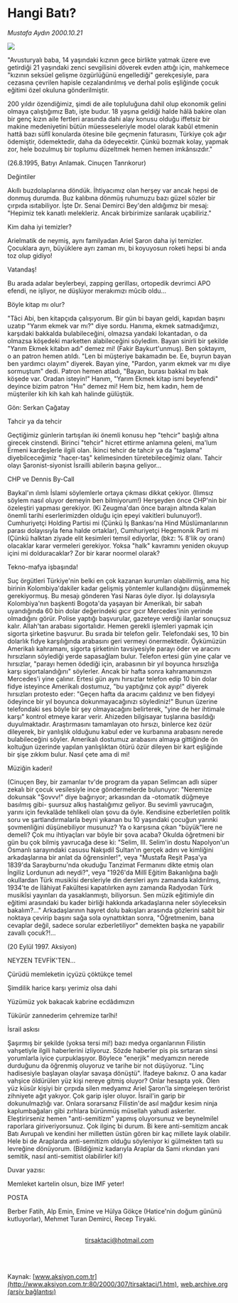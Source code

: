 # Hangi Batı?

*Mustafa Aydın 2000.10.21*

<div>
 <img border="0" src="/web/20020325030917im_/http://www.aksiyon.com.tr/yazar/tirsaktaci.jpg"/>
 <p class="spot">
  "Avusturyalı baba, 14 yaşındaki kızının gece birlikte yatmak üzere eve getirdiği 21 yaşındaki zenci sevgilisini döverek evden attığı için, mahkemece "kızının seksüel gelişme özgürlüğünü engellediği" gerekçesiyle, para cezasına çevrilen hapisle cezalandırılmış ve derhal polis eşliğinde çocuk eğitimi özel okuluna gönderilmiştir.
 </p>
 <p class="metin">
  200 yıldır özendiğimiz, şimdi de aile topluluğuna dahil olup ekonomik gelini olmaya çalıştığımız Batı, işte budur. 18 yaşına geldiği halde hâlâ bakire olan bir genç kızın aile fertleri arasında dahi alay konusu olduğu iffetsiz bir makine medeniyetini bütün müesseseleriyle model olarak kabûl etmenin hattâ bazı süflî konularda ötesine bile geçmenin faturasını, Türkiye çok ağır ödemiştir, ödemektedir, daha da ödeyecektir. Çünkü bozmak kolay, yapmak zor, hele bozulmuş bir toplumu düzeltmek hemen hemen imkânsızdır."
 </p>
 <p class="metin">
  (26.8.1995, Batıyı Anlamak. Cinuçen Tanrıkorur)
 </p>
 <p class="metin">
 </p>
 <p class="arabaslik">
  Değintiler
 </p>
 <p class="metin">
  Akıllı buzdolaplarına döndük. İhtiyacımız olan herşey var ancak hepsi de donmuş durumda. Buz kalıbına dönmüş ruhumuzu bazı güzel sözler bir çırpıda ısıtabiliyor. İşte Dr. Senai Demirci Bey'den aldığımız bir mesaj: "Hepimiz tek kanatlı melekleriz. Ancak birbirimize sarılarak uçabiliriz."
 </p>
 <p class="metin">
 </p>
 <p class="arabaslik">
  Kim daha iyi temizler?
 </p>
 <p class="metin">
  Arielmatik de neymiş, aynı familyadan Ariel Şaron daha iyi temizler. Çocuklara ayrı, büyüklere ayrı zaman mı, bi koyuyosun roketi hepsi bi anda toz olup gidiyo!
 </p>
 <p class="metin">
 </p>
 <p class="arabaslik">
  Vatandaş!
 </p>
 <p class="metin">
  Bu arada adalar beylerbeyi, zapping gerillası, ortopedik devrimci APO efendi, ne işliyor, ne düşlüyor merakımızı mûcib oldu...
 </p>
 <p class="metin">
 </p>
 <p class="arabaslik">
  Böyle kitap mı olur?
 </p>
 <p class="metin">
  "Tâci Abi, ben kitapçıda çalışıyorum. Bir gün bi bayan geldi, kapıdan başını uzatıp "Yarım ekmek var mı?" diye sordu. Hanıma, ekmek satmadığımızı, karşıdaki bakkalda bulabileceğini, olmazsa yandaki lokantadan, o da olmazsa köşedeki marketten alabileceğini söyledim. Bayan sinirli bir şekilde "Yarım Ekmek kitabın adı" demez mi! (Fakir Baykurt'unmuş). Ben şoktayım, o an patron hemen atıldı. "Len bi müşteriye bakamadın be. Ee, buyrun bayan ben yardımcı olayım" diyerek. Bayan yine, "Pardon, yarım ekmek var mı diye sormuştum" dedi. Patron hemen atladı, "Bayan, burası bakkal mı bak köşede var. Oradan isteyin!" Hanım, "Yarım Ekmek kitap ismi beyefendi" deyince bizim patron "Hııı" demez mi! Hem biz, hem kadın, hem de müşteriler kih kih kah kah halinde gülüştük.
 </p>
 <p class="metin">
  Gön: Serkan Çağatay
 </p>
 <p class="metin">
 </p>
 <p class="arabaslik">
  Tahcir ya da tehcir
 </p>
 <p class="metin">
  Geçtiğimiz günlerin tartışılan iki önemli konusu hep "tehcir" başlığı altına girecek cinstendi. Birinci "tehcir" hicret ettirme anlamına geleni, ma'lum Ermeni kardeşlerle ilgili olan. İkinci tehcir de tahcir ya da "taşlama" diyebilceceğimiz "hacer-taş" kelimesinden türetebileceğimiz olanı. Tahcir olayı Şaronist-siyonist İsrailli abilerin başına geliyor...
 </p>
 <p class="metin">
 </p>
 <p class="arabaslik">
  CHP ve Dennis By-Call
 </p>
 <p class="metin">
  Baykal'ın ılımlı İslami söylemlerle ortaya çıkması dikkat çekiyor. (Ilımsız söylem nasıl oluyor demeyin ben bilmiyorum!) Herşeyden önce CHP'nin bir özeleştiri yapması gerekiyor. (Ki Zeugma'dan önce barajın altında kalan önemli tarihi eserlerimizden olduğu için epeyi vakitleri bulunuyor!). Cumhuriyetçi Holding Partisi mi (Çünkü İş Bankası'na Hind Müslümanlarının parası dolayısıyla fena halde ortaklar), Cumhuriyetçi Hegemonik Parti mi (Çünkü halktan ziyade elit kesimleri temsil ediyorlar, (bkz: % 8'lik oy oranı) olacaklar karar vermeleri gerekiyor. Yoksa "halk" kavramını yeniden okuyup içini mi dolduracaklar? Zor bir karar noormel olarak?
 </p>
 <p class="metin">
 </p>
 <p class="arabaslik">
  Tekno-mafya işbaşında!
 </p>
 <p class="metin">
  Suç örgütleri Türkiye'nin belki en çok kazanan kurumları olabilirmiş, ama hiç birinin Kolombiya'dakiler kadar gelişmiş yöntemler kullandığını düşünmemek gerekiyormuş. Bu mesajı gönderen Yasi Naras öyle diyor. İşi dolayısıyla Kolombiya'nın başkenti Bogota'da yaşayan bir Amerikalı, bir sabah uyandığında 60 bin dolar değerindeki gıcır gıcır Mercedes'inin yerinde olmadığını görür. Polise yaptığı başvurular, gazeteye verdiği ilanlar sonuçsuz kalır. Allah'tan arabası sigortalıdır. Hemen gerekli işlemleri yapmak için sigorta şirketine başvurur. Bu sırada bir telefon gelir. Telefondaki ses, 10 bin dolarlık fidye karşılığında arabasını geri vermeyi önermektedir. Öykümüzün Amerikalı kahramanı, sigorta şirketinin tavsiyesiyle parayı öder ve aracını hırsızların söylediği yerde sapasağlam bulur. Telefon ertesi gün yine çalar ve hırsızlar, "parayı hemen ödediği için, arabasının bir yıl boyunca hırsızlığa karşı sigortalandığını" söylerler. Ancak bir hafta sonra kahramanımızın Mercedes'i yine çalınır. Ertesi gün aynı hırsızlar telefon edip 10 bin dolar fidye isteyince Amerikalı dostumuz, "bu yaptığınız çok ayıp!" diyerek hırsızları protesto eder: "Geçen hafta da aracımı çaldınız ve ben fidyeyi ödeyince bir yıl boyunca dokunmayacağınızı söylediniz!" Bunun üzerine telefondaki ses böyle bir şey olmayacağını belirterek, "yine de her ihtimale karşı" kontrol etmeye karar verir. Ahizeden bilgisayar tuşlarına basıldığı duyulmaktadır. Araştırmasını tamamlayan oto hırsızı, binlerce kez özür dileyerek, bir yanlışlık olduğunu kabul eder ve kurbanına arabasını nerede bulabileceğini söyler. Amerikalı dostumuz arabasını almaya gittiğinde ön koltuğun üzerinde yapılan yanlışlıktan ötürü özür dileyen bir kart eşliğinde bir şişe zıkkım bulur. Nasıl çete ama di mi!
 </p>
 <p class="metin">
 </p>
 <p class="arabaslik">
  Müziğin kaderi!
 </p>
 <p class="metin">
  (Cinuçen Bey, bir zamanlar tv'de program da yapan Selimcan adlı süper zekalı bir çocuk vesilesiyle ince göndermelerde bulunuyor: "Neremize dokunsak "Şovvv!" diye bağırıyor; arkasından da -otomatik düğmeye basılmış gibi- şuursuz alkış hastalığımız geliyor. Bu sevimli yavrucağın, yarını için fevkalâde tehlikeli olan şovu da öyle. Kendisine ezberletilen politik soru ve şartlandırmalarla beyni yıkanan bu 10 yaşındaki çocuğun yarınki şovmenliğini düşünebiliyor musunuz? Ya o karşısına çıkan "büyük"lere ne demeli? Çok mu ihtiyaçları var böyle bir şova acaba? Okulda öğretmeni bir gün bu çok bilmiş yavrucağa dese ki: "Selim, III. Selim'in dostu Napolyon'un Osmanlı sarayındaki casusu Nakşıdil Sultan'ın gerçek adını ve kimliğini arkadaşlarına bir anlat da öğrensinler!", veya "Mustafa Reşit Paşa'ya 1839'da Sarayburnu'nda okuduğu Tanzimat Fermanını dikte etmiş olan İngiliz Lordunun adı neydi?", veya "1926'da Millî Eğitim Bakanlığına bağlı okullardan Türk musikîsi dersleriyle din dersleri aynı zamanda kaldırılmış, 1934'te de İlâhiyat Fakültesi kapatılırken aynı zamanda Radyodan Türk musikîsi yayınları da yasaklanmıştı, biliyorsun. Sen müzik eğitimiyle din eğitimi arasındaki bu kader birliği hakkında arkadaşlarına neler söyleceksin bakalım?..." Arkadaşlarının hayret dolu bakışları arasında gözlerini sabit bir noktaya çevirip başını sağa sola oynattıktan sonra, "Öğretmenim, bana cevaplar değil, sadece sorular ezberletiliyor" demekten başka ne yapabilir zavallı çocuk?!...
 </p>
 <p class="metin">
  (20 Eylül 1997. Aksiyon)
 </p>
 <p class="metin">
 </p>
 <p class="arabaslik">
  NEYZEN TEVFİK'TEN...
 </p>
 <p class="metin">
  Çürüdü memleketin içyüzü çöktükçe temel
 </p>
 <p class="metin">
  Şimdilik harice karşı yerimiz olsa dahi
 </p>
 <p class="metin">
  Yüzümüz yok bakacak kabrine ecdâdımızın
 </p>
 <p class="metin">
  Tükürür zannederim çehremize tarîhi!
 </p>
 <p class="metin">
 </p>
 <p class="arabaslik">
  İsrail askısı
 </p>
 <p class="metin">
  Şaşırmış bir şekilde (yoksa tersi mi!) bazı medya organlarının Filistin vahşetiyle ilgili haberlerini izliyoruz. Sözde haberler pis pis sırtaran sinsi yorumlarla iyice çurpuklaşıyor. Böylece "enerjik" medyamızın nerede durduğunu da öğrenmiş oluyoruz ve tarihe bir not düşüyoruz. "Linç hadisesiyle başlayan olaylar savaşa dönüştü". İfadeye bakınız. O ana kadar vahşice öldürülen yüz kişi nereye gitmiş oluyor? Onlar hesapta yok. Ölen yüz küsûr kişiyi bir çırpıda silen medyamız Ariel Şaron'la simgeleşen terörist zihniyete ağıt yakıyor. Çok garip işler oluyor. İsrail'in garip bir dokunulmazlığı var. Onlara sorarsanız Filistin'de asıl mağdur kesim ninja kaplumbağaları gibi zırhlara bürünmüş müsellah yahudi askerler. Eleştirirseniz hemen "anti-semitizm" yapmış oluyorsunuz ve beynelmilel raporlara giriveriyorsunuz. Çok ilginç bi durum. Bi kere anti-semitizm ancak Batı Avrupalı ve kendini her milletten üstün gören bir kaç millete layık olabilir. Hele bi de Araplarda anti-semitizm olduğu söyleniyor ki gülmekten tatlı su levreğine dönüyorum. (Bildiğimiz kadarıyla Araplar da Sami ırkından yani semitik, nasıl anti-semitist olabilirler ki!)
 </p>
 <p class="metin">
 </p>
 <p class="arabaslik">
  Duvar yazısı:
 </p>
 <p class="metin">
  Memleket kartelin olsun, bize IMF yeter!
 </p>
 <p class="metin">
 </p>
 <p class="arabaslik">
  POSTA
 </p>
 <p class="metin">
  Berber Fatih, Alp Emin, Emine ve Hülya Gökçe (Hatice'nin doğum gününü kutluyorlar), Mehmet Turan Demirci, Recep Tiryaki.
 </p>
 <br/>
 <center>
  <a class="anaorta" href="http://web.archive.org/web/20020325030917/mailto:tirsaktaci@hotmail.com">
   tirsaktaci@hotmail.com
  </a>
 </center>
 <br/>
 <br/>
 <br/>
</div>

Kaynak: [www.aksiyon.com.tr](http://www.aksiyon.com.tr:80/2000/307/tirsaktaci/1.htm), [web.archive.org (arşiv bağlantısı)](http://web.archive.org/web/20020325030917/http://www.aksiyon.com.tr:80/2000/307/tirsaktaci/1.htm)
